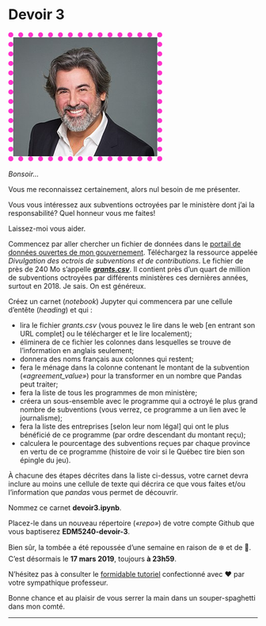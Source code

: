 # Devoir 3

<img style="border:dotted #ff33cc 10px;" src="assets/deputeHonoreMercier.jpg">

*Bonsoir…*

Vous me reconnaissez certainement, alors nul besoin de me présenter.

Vous vous intéressez aux subventions octroyées par le ministère dont j’ai la responsabilité? Quel honneur vous me faites!

Laissez-moi vous aider.

Commencez par aller chercher un fichier de données dans le [portail de données ouvertes de mon gouvernement](https://ouvert.canada.ca/data/fr/dataset/432527ab-7aac-45b5-81d6-7597107a7013?_ga=2.226424798.573001236.1552335882-176626075.1551983477). Téléchargez la ressource appelée *Divulgation des octrois de subventions et de contributions*. Le fichier de près de 240 Mo s’appelle [**_grants.csv_**](https://open.canada.ca/data/dataset/432527ab-7aac-45b5-81d6-7597107a7013/resource/1d15a62f-5656-49ad-8c88-f40ce689d831/download/grants.csv). Il contient près d’un quart de million de subventions octroyées par différents ministères ces dernières années, surtout en 2018. Je sais. On est généreux.

Créez un carnet (*notebook*) Jupyter qui commencera par une cellule d’entête (*heading*) et qui&nbsp;:

- lira le fichier *grants.csv* (vous pouvez le lire dans le web [en entrant son URL complet] ou le télécharger et le lire localement);
- éliminera de ce fichier les colonnes dans lesquelles se trouve de l’information en anglais seulement;
- donnera des noms français aux colonnes qui restent;
- fera le ménage dans la colonne contenant le montant de la subvention (*«agreement_value»*) pour la transformer en un nombre que Pandas peut traiter;
- fera la liste de tous les programmes de mon ministère;
- créera un sous-ensemble avec le programme qui a octroyé le plus grand nombre de subventions (vous verrez, ce programme a un lien avec le journalisme);
- fera la liste des entreprises [selon leur nom légal] qui ont le plus bénéficié de ce programme (par ordre descendant du montant reçu);
- calculera le pourcentage des subventions reçues par chaque province en vertu de ce programme (histoire de voir si le Québec tire bien son épingle du jeu).

À chacune des étapes décrites dans la liste ci-dessus, votre carnet devra inclure au moins une cellule de texte qui décrira ce que vous faites et/ou l’information que *pandas* vous permet de découvrir.

Nommez ce carnet **devoir3.ipynb**.

Placez-le dans un nouveau répertoire (*«repo»*) de votre compte Github que vous baptiserez **EDM5240-devoir-3**.

Bien sûr, la tombée a été repoussée d’une semaine en raison de :snowflake: et de :loudspeaker:. C’est désormais le **17 mars 2019**, toujours **à 23h59**.

N’hésitez pas à consulter le [formidable tutoriel](https://github.com/jhroy/tuto-pandas) confectionné avec :heart: par votre sympathique professeur.

Bonne chance et au plaisir de vous serrer la main dans un souper-spaghetti dans mon comté.

<hr>